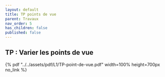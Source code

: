 ```yaml
---
layout: default
title: TP points de vue
parent: Travaux
nav_order: 5
has_children: false
published: false
---
```

## TP : Varier les points de vue

{% pdf "../../assets/pdf/L1/TP-point-de-vue.pdf" width=100% height=700px no_link %}